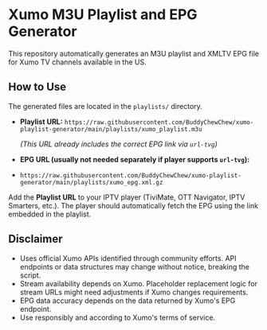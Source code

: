 # Xumo M3U Playlist and EPG Generator

This repository automatically generates an M3U playlist and XMLTV EPG file for Xumo TV channels available in the US.

## How to Use

The generated files are located in the `playlists/` directory.

*   **Playlist URL:**
    `https://raw.githubusercontent.com/BuddyChewChew/xumo-playlist-generator/main/playlists/xumo_playlist.m3u`
    
    
    *(This URL already includes the correct EPG link via `url-tvg`)*

    
*   **EPG URL (usually not needed separately if player supports `url-tvg`):**
*   
    `https://raw.githubusercontent.com/BuddyChewChew/xumo-playlist-generator/main/playlists/xumo_epg.xml.gz`

Add the **Playlist URL** to your IPTV player (TiviMate, OTT Navigator, IPTV Smarters, etc.). The player should automatically fetch the EPG using the link embedded in the playlist.

## Disclaimer

*   Uses official Xumo APIs identified through community efforts. API endpoints or data structures may change without notice, breaking the script.
*   Stream availability depends on Xumo. Placeholder replacement logic for stream URLs might need adjustments if Xumo changes requirements.
*   EPG data accuracy depends on the data returned by Xumo's EPG endpoint.
*   Use responsibly and according to Xumo's terms of service.
